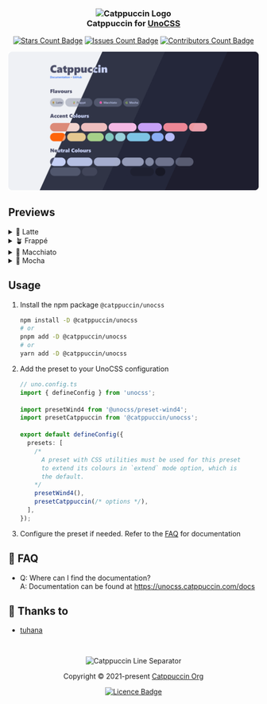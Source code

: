 <!-- markdownlint-disable no-inline-html first-line-h1 -->

<h3 align="center">
  <img src="https://raw.githubusercontent.com/catppuccin/catppuccin/main/assets/logos/exports/1544x1544_circle.png" width="100" alt="Catppuccin Logo" />
  <br />
  Catppuccin for <a href="https://github.com/unocss/unocss">UnoCSS</a>
</h3>

<p align="center">
  <a href="https://github.com/catppuccin/unocss/stargazers">
    <img src="https://img.shields.io/github/stars/catppuccin/unocss?colorA=363a4f&colorB=b7bdf8&style=for-the-badge" alt="Stars Count Badge" /></a>
  <a href="https://github.com/catppuccin/unocss/issues">
    <img src="https://img.shields.io/github/issues/catppuccin/unocss?colorA=363a4f&colorB=f5a97f&style=for-the-badge" alt="Issues Count Badge" /></a>
  <a href="https://github.com/catppuccin/unocss/contributors">
    <img src="https://img.shields.io/github/contributors/catppuccin/unocss?colorA=363a4f&colorB=a6da95&style=for-the-badge" alt="Contributors Count Badge" /></a>
</p>

<p align="center">
  <img src="./assets/previews/preview.webp" alt="Preview" />
</p>

## Previews

<details>
  <summary>🌻 Latte</summary>
  <img src="./assets/previews/latte.webp" alt="Latte Preview" />
</details>
<details>
  <summary>🪴 Frappé</summary>
  <img src="./assets/previews/frappe.webp" alt="Frappé Preview" />
</details>
<details>
  <summary>🌺 Macchiato</summary>
  <img src="./assets/previews/macchiato.webp" alt="Macchiato Preview" />
</details>
<details>
  <summary>🌿 Mocha</summary>
  <img src="./assets/previews/mocha.webp" alt="Mocha Preview" />
</details>

## Usage

1. Install the npm package `@catppuccin/unocss`

   ```sh
   npm install -D @catppuccin/unocss
   # or
   pnpm add -D @catppuccin/unocss
   # or
   yarn add -D @catppuccin/unocss
   ```

2. Add the preset to your UnoCSS configuration

   ```ts
   // uno.config.ts
   import { defineConfig } from 'unocss';

   import presetWind4 from '@unocss/preset-wind4';
   import presetCatppuccin from '@catppuccin/unocss';

   export default defineConfig({
     presets: [
       /*
         A preset with CSS utilities must be used for this preset
         to extend its colours in `extend` mode option, which is
         the default.
       */
       presetWind4(),
       presetCatppuccin(/* options */),
     ],
   });
   ```

3. Configure the preset if needed. Refer to the [FAQ](#-faq) for documentation

## 🙋 FAQ

- Q: Where can I find the documentation?\
  A: Documentation can be found at <https://unocss.catppuccin.com/docs>

## 💝 Thanks to

- [tuhana](https://github.com/catuhana)

&nbsp;

<p align="center">
  <img src="https://raw.githubusercontent.com/catppuccin/catppuccin/main/assets/footers/gray0_ctp_on_line.svg?sanitize=true" alt="Catppuccin Line Separator" />
</p>

<p align="center">
  Copyright &copy; 2021-present <a href="https://github.com/catppuccin" target="_blank">Catppuccin Org</a>
</p>

<p align="center">
  <a href="./LICENCE">
    <img src="https://img.shields.io/static/v1.svg?style=for-the-badge&label=License&message=MIT&logoColor=d9e0ee&colorA=363a4f&colorB=b7bdf8" alt="Licence Badge" />
  </a>
</p>
